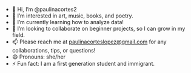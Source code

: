 - 👋 Hi, I’m @paulinacortes2
- 👀 I’m interested in art, music, books, and poetry. 
- 🌱 I’m currently learning how to analyze data!
- 💞️ I’m looking to collaborate on beginner projects, so I can grow in my field.
- 📫 Please reach me at paulinacorteslopez@gmail.com for any collaborations, tips, or questions!
- 😄 Pronouns: she/her
- ⚡ Fun fact: I am a first generation student and immigrant.

<!---
paulinacortes2/paulinacortes2 is a ✨ special ✨ repository because its `README.md` (this file) appears on your GitHub profile.
You can click the Preview link to take a look at your changes.
--->
